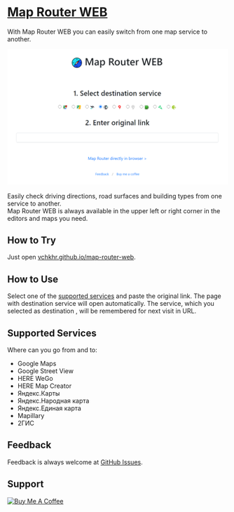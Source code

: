 # [Map Router WEB](https://vchkhr.github.io/map-router-web)
With Map Router WEB you can easily switch from one map service to another.

![Map Router Demo](https://raw.githubusercontent.com/vchkhr/map-router-web/main/img/demo.png)

Easily check driving directions, road surfaces and building types from one service to another.\
Map Router WEB is always available in the upper left or right corner in the editors and maps you need.

## How to Try
Just open [vchkhr.github.io/map-router-web](https://vchkhr.github.io/map-router-web).

## How to Use
Select one of the [supported services](#supported-services) and paste the original link. The page with destination service will open automatically. The service, which you selected as destination  , will be remembered for next visit in URL.

## Supported Services
Where can you go from and to:
* Google Maps
* Google Street View
* HERE WeGo
* HERE Map Creator
* Яндекс.Карты
* Яндекс.Народная карта
* Яндекс.Единая карта
* Mapillary
* 2ГИС

## Feedback
Feedback is always welcome at [GitHub Issues](https://github.com/vchkhr/map-router-web/issues).

## Support
<a href="https://www.buymeacoffee.com/vchkhr" target="_blank"><img src="https://cdn.buymeacoffee.com/buttons/v2/default-yellow.png" alt="Buy Me A Coffee" height="60px" width="217px"></a>
